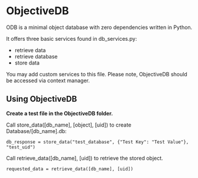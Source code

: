 # ObjectiveDB

ODB is a minimal object database with zero dependencies written in Python. 

It offers three basic services found in db_services.py:

- retrieve data
- retrieve database
- store data

You may add custom services to this file. Please note, ObjectiveDB should be accessed via context manager.

## Using ObjectiveDB

**Create a test file in the ObjectiveDB folder.**

Call store_data([db_name], [object], [uid]) to create Database/[db_name].db:

`db_response = store_data("test_database", {"Test Key": "Test Value"}, "test_uid")`

Call retrieve_data([db_name], [uid]) to retrieve the stored object.

`requested_data = retrieve_data([db_name], [uid])`